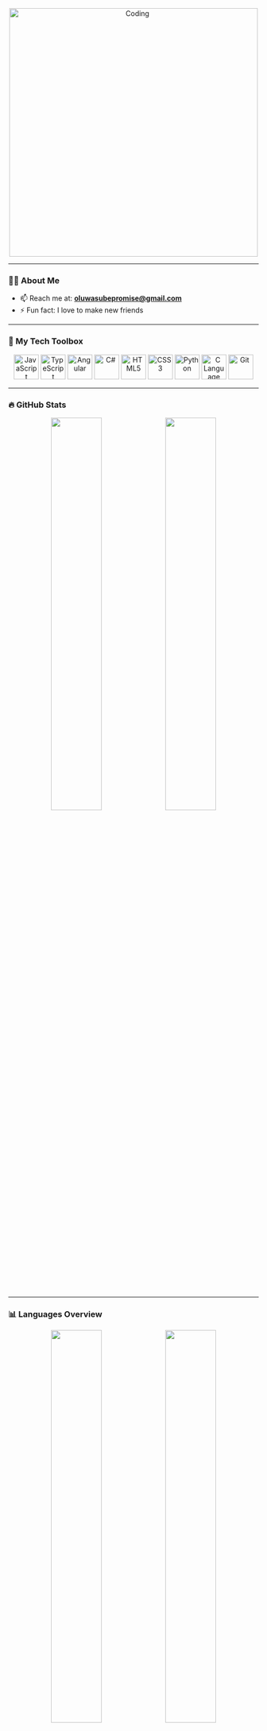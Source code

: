 <!-- Coding Animation -->
<div align="center">
  <img src="https://cdn.dribbble.com/users/730703/screenshots/6581243/avento.gif" alt="Coding" width="500"/>
</div>

---

### 👨‍💻 About Me

- 📫 Reach me at: **oluwasubepromise@gmail.com**
- ⚡ Fun fact: I love to make new friends

---

### 🧰 My Tech Toolbox

<p align="center">
  <img src="https://cdn.jsdelivr.net/gh/devicons/devicon/icons/javascript/javascript-original.svg" width="50" height="50" title="JavaScript" />
  <img src="https://cdn.jsdelivr.net/gh/devicons/devicon/icons/typescript/typescript-original.svg" width="50" height="50" title="TypeScript" />
  <img src="https://cdn.jsdelivr.net/gh/devicons/devicon/icons/angularjs/angularjs-original.svg" width="50" height="50" title="Angular" />
  <img src="https://cdn.jsdelivr.net/gh/devicons/devicon/icons/csharp/csharp-original.svg" width="50" height="50" title="C#" />
  <img src="https://cdn.jsdelivr.net/gh/devicons/devicon/icons/html5/html5-original.svg" width="50" height="50" title="HTML5" />
  <img src="https://cdn.jsdelivr.net/gh/devicons/devicon/icons/css3/css3-original.svg" width="50" height="50" title="CSS3" />
  <img src="https://cdn.jsdelivr.net/gh/devicons/devicon/icons/python/python-original.svg" width="50" height="50" title="Python" />
  <img src="https://cdn.jsdelivr.net/gh/devicons/devicon/icons/c/c-original.svg" width="50" height="50" title="C Language" />
  <img src="https://cdn.jsdelivr.net/gh/devicons/devicon/icons/git/git-original.svg" width="50" height="50" title="Git" />
</p>

---

### 🔥 GitHub Stats

<div align="center">
  <img src="https://github-readme-stats.vercel.app/api?username=oluwasube&show_icons=true&theme=radical&hide_border=true" width="45%" />
  <img src="https://streak-stats.demolab.com?user=oluwasube&theme=radical&hide_border=true" width="45%" />
</div>

---

### 📊 Languages Overview

<div align="center">

  <!-- Most committed languages -->
  <img src="https://github-profile-summary-cards.vercel.app/api/cards/most-commit-language?username=oluwasube&theme=radical" width="45%" />

  <!-- Languages by repos count -->
  <img src="https://github-profile-summary-cards.vercel.app/api/cards/repos-per-language?username=oluwasube&theme=radical" width="45%" />

  <!-- Languages by code size (percentages) -->
  <img src="https://github-readme-stats.vercel.app/api/top-langs/?username=oluwasube&theme=radical&layout=donut-vertical&hide_border=true&langs_count=20&custom_title=Languages%20by%20Code%20Size%20(%)" width="60%" />

</div>



<!-- Footer -->
<!--
**oluwasube/oluwasube** is a ✨ _special_ ✨ repository because its `README.md` (this file) appears on your GitHub profile.
-->
